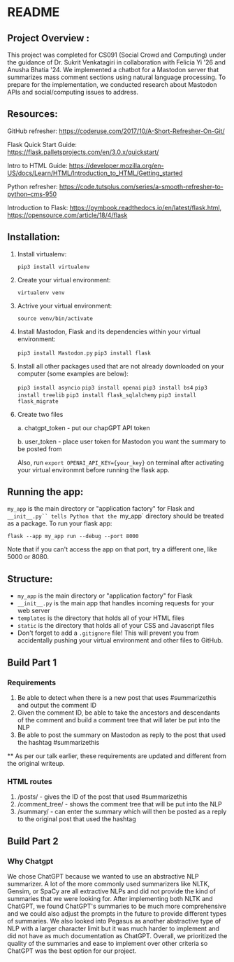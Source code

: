 # README

## Project Overview :
This project was completed for CS091 (Social Crowd and Computing) under the guidance of Dr. Sukrit Venkatagiri in collaboration with Felicia Yi '26 and Anusha Bhatia '24. 
We implemented a chatbot for a Mastodon server that summarizes mass comment sections using natural language processing. To prepare for the implementation, we conducted research
about Mastodon APIs and social/computing issues to address. 

## Resources:
GitHub refresher: https://coderuse.com/2017/10/A-Short-Refresher-On-Git/

Flask Quick Start Guide: https://flask.palletsprojects.com/en/3.0.x/quickstart/

Intro to HTML Guide: https://developer.mozilla.org/en-US/docs/Learn/HTML/Introduction_to_HTML/Getting_started

Python refresher: https://code.tutsplus.com/series/a-smooth-refresher-to-python–cms-950

Introduction to Flask: https://pymbook.readthedocs.io/en/latest/flask.html, https://opensource.com/article/18/4/flask

## Installation:

1. Install virtualenv:

   `pip3 install virtualenv`
   
2. Create your virtual environment:

   `virtualenv venv`

3. Actrive your virtual environment:

   `source venv/bin/activate`

4. Install Mastodon, Flask and its dependencies within your virtual environment:

   `pip3 install Mastodon.py`
   `pip3 install flask`

5. Install all other packages used that are not already downloaded on your computer (some examples are below): 

   `pip3 install asyncio`
   `pip3 install openai`
   `pip3 install bs4`
   `pip3 install treelib`
   `pip3 install flask_sqlalchemy`
   `pip3 install flask_migrate`

6. Create two files 
   
   a. chatgpt_token - put our chapGPT API token
   
   b. user_token - place user token for Mastodon you want the summary to be posted from 

   Also, run `export OPENAI_API_KEY={your_key}` on terminal after activating your virtual environmnt before running the flask app. 
   

## Running the app:
`my_app` is the main directory or "application factory" for Flask and `__init__.py`` tells Python that the `my_app` directory should be treated as a package. To run your flask app:

`flask --app my_app run --debug --port 8000`

Note that if you can't access the app on that port, try a different one, like 5000 or 8080.

## Structure:
- `my_app` is the main directory or "application factory" for Flask
- `__init__.py` is the main app that handles incoming requests for your web server
- `templates` is the directory that holds all of your HTML files
- `static` is the directory that holds all of your CSS and Javascript files
- Don't forget to add a `.gitignore` file! This will prevent you from accidentally pushing your virtual environment and other files to GitHub.


## Build Part 1
### Requirements
1. Be able to detect when there is a new post that uses #summarizethis and output the comment ID
2. Given the comment ID, be able to take the ancestors and descendants of the comment and build a comment tree that will later be put into the NLP
3. Be able to post the summary on Mastodon as reply to the post that used the hashtag #summarizethis

** As per our talk earlier, these requirements are updated and different from the original writeup. 

### HTML routes
1. /posts/ - gives the ID of the post that used #summarizethis
2. /comment_tree/ - shows the comment tree that will be put into the NLP
3. /summary/ - can enter the summary which will then be posted as a reply to the original post that used the hashtag 


## Build Part 2
### Why Chatgpt
We chose ChatGPT because we wanted to use an abstractive NLP summarizer. A lot of the more commonly used summarizers like NLTK, Gensim, or SpaCy are all extractive NLPs and did not provide the kind of summaries that we were looking for. After implementing both NLTK and ChatGPT, we found ChatGPT's summaries to be much more comprehensive and we could also adjust the prompts in the future to provide different types of summaries. We also looked into Pegasus as another abstractive type of NLP with a larger character limit but it was much harder to implement and did not have as much documentation as ChatGPT. Overall, we prioritized the quality of the summaries and ease to implement over other criteria so ChatGPT was the best option for our project. 
